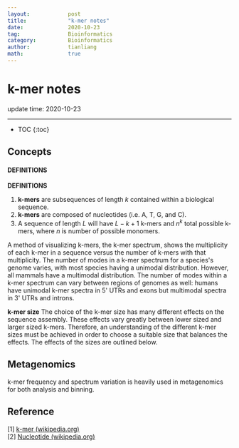 ```yaml
---
layout:            post
title:             "k-mer notes"
date:              2020-10-23
tag:               Bioinformatics
category:          Bioinformatics
author:            tianliang
math:              true
---
```



# k-mer notes
update time: 2020-10-23

-----------------------------

- TOC
{:toc}


## Concepts 
#### DEFINITIONS
**DEFINITIONS**
1. **k-mers** are subsequences of length $k$ contained within a biological sequence.  
2. **k-mers** are composed of nucleotides (i.e. A, T, G, and C).
3. A sequence of length $L$ will have $L-k+1$ k-mers and $n^{k}$ total possible k-mers, where $n$ is number of possible monomers.

A method of visualizing k-mers, the k-mer spectrum, shows the multiplicity of each k-mer in a sequence versus the number of k-mers with that multiplicity. The number of modes in a k-mer spectrum for a species's genome varies, with most species having a unimodal distribution. However, all mammals have a multimodal distribution. The number of modes within a k-mer spectrum can vary between regions of genomes as well: humans have unimodal k-mer spectra in 5' UTRs and exons but multimodal spectra in 3' UTRs and introns.

**k-mer size**
The choice of the k-mer size has many different effects on the sequence assembly. These effects vary greatly between lower sized and larger sized k-mers. Therefore, an understanding of the different k-mer sizes must be achieved in order to choose a suitable size that balances the effects. The effects of the sizes are outlined below.


## Metagenomics
k-mer frequency and spectrum variation is heavily used in metagenomics for both analysis and binning. 

## Reference 
[1] [k-mer (wikipedia.org)](https://en.wikipedia.org/wiki/K-mer)  
[2] [Nucleotide (wikipedia.org)](https://en.wikipedia.org/wiki/Nucleotide)

